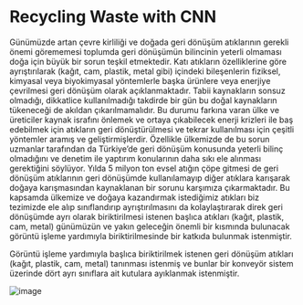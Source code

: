# Recycling Waste with CNN


Günümüzde artan çevre kirliliği ve doğada geri dönüşüm atıklarının gerekli önemi görememesi toplumda geri dönüşümün bilincinin yeterli olmaması doğa için büyük bir sorun teşkil etmektedir. Katı atıkların özelliklerine göre ayrıştırılarak (kağıt, cam, plastik, metal gibi) içindeki bileşenlerin fiziksel, kimyasal veya biyokimyasal yöntemlerle başka ürünlere veya enerjiye çevrilmesi geri dönüşüm olarak açıklanmaktadır. Tabii kaynakların sonsuz olmadığı, dikkatlice kullanılmadığı takdirde bir gün bu doğal kaynakların tükeneceği de akıldan çıkarılmamalıdır. Bu durumu farkına varan ülke ve üreticiler kaynak israfını önlemek ve ortaya çıkabilecek enerji krizleri ile baş edebilmek için atıkların geri dönüştürülmesi ve tekrar kullanılması için çeşitli yöntemler aramış ve geliştirmişlerdir.
Özellikle ülkemizde de bu sorun uzmanlar tarafından da Türkiye’de geri dönüşüm konusunda yeterli bilinç olmadığını ve denetim ile yaptırım konularının daha sıkı ele alınması gerektiğini söylüyor. Yılda 5 milyon ton evsel atığın çöpe gitmesi de geri dönüşüm atıklarının geri dönüşümde kullanılamayıp diğer atıklara karışarak doğaya karışmasından kaynaklanan bir sorunu karşımıza çıkarmaktadır. Bu kapsamda ülkemize ve doğaya kazandırmak istediğimiz atıkları biz tezimizde ele alıp sınıflandırıp ayrıştırılmasını da kolaylaştırarak direk geri dönüşümde ayrı olarak biriktirilmesi istenen başlıca atıkları (kağıt, plastik, cam, metal) günümüzün ve yakın geleceğin önemli bir kısmında bulunacak görüntü işleme yardımıyla biriktirilmesinde bir katkıda bulunmak istenmiştir. 

Görüntü işleme yardımıyla başlıca biriktirilmek istenen geri dönüşüm atıkları (kağıt, plastik, cam, metal) tanınması istenmiş ve bunlar bir konveyör sistem üzerinde dört ayrı sınıflara ait kutulara ayıklanmak istenmiştir. 







![image](https://user-images.githubusercontent.com/62343473/132186024-3052803e-58fd-4af2-9752-c27ce2e07d95.png)


